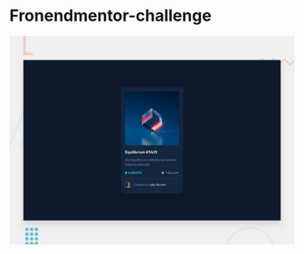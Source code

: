 # Fronendmentor-challenge
<!-- [screenshoots] -->
![Screenshot](https://github.com/sadafamininia99/Fronendmentor-challenge/blob/master/design/desktop-preview.jpg)
